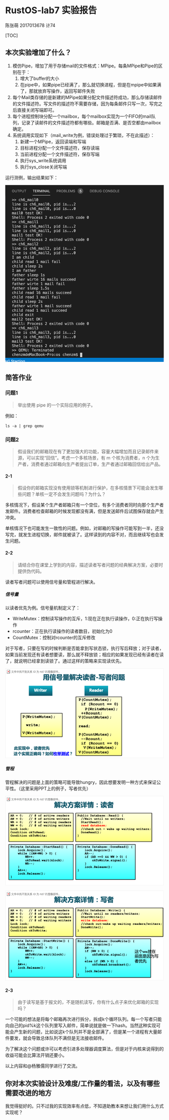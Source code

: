 # RustOS-lab7 实验报告

陈张萌 2017013678 计74

[TOC]

## 本次实验增加了什么？

1. 模仿Pipe，增加了用于存储mail的文件格式：MPipe。每条MPipe和Pipe的区别在于：
   1. 增大了buffer的大小
   2. 在pipe中，如果pipe已经满了，那么就切换进程，但是在mpipe中如果满了，那就放弃写操作，返回写邮件失败
2. 每个Mail类存储的是新建的MPipe如果分配文件描述符成功，那么存储读邮件的文件描述符。写文件的描述符不需要存储，因为每条邮件只写一次，写完之后直接关闭写端即可。
3. 每个进程控制块分配一个mailbox，每个mailbox实现为一个FIFO的mail队列，记录了读邮件的文件描述符都有哪些。邮箱是否满、是否空都由mailbox确定。
4. 系统调用实现如下（mail_write为例，错误处理过于繁琐，不在此描述）：
   1. 新建一个MPipe，返回读端和写端
   2. 目标进程分配一个文件描述符，保存读端
   3. 当前进程分配一个文件描述符，保存写端
   4. 执行sys_write系统调用
   5. 执行sys_close关闭写端

运行测例，输出结果如下：

![](./lab6/result.png)

## 简答作业

### 问题1

> 举出使用 pipe 的一个实际应用的例子。

例如：

```shell
ls -a | grep qemu
```

### 问题2

> 假设我们的邮箱现在有了更加强大的功能，容量大幅增加而且记录邮件来源，可以实现“回信”。考虑一个多核场景，有 m 个核为消费者，n 个为生产者，消费者通过邮箱向生产者提出订单，生产者通过邮箱回信给出产品。

#### 2-1

> 假设你的邮箱实现没有使用锁等机制进行保护，在多核情景下可能会发生哪些问题？单核一定不会发生问题吗？为什么？

多核情况下，假设某个生产者邮箱只有一个空位，有多个消费者同时向那个生产者发邮件。消费者检查邮箱的时候发现都没有满，但是发送邮件后试图保存就会产生冲突。

单核情况下也可能发生一致性的问题。例如，对邮箱的写操作可能写到一半，还没写完，就发生进程切换，邮件就被读了。这样读到的内容不对，而且继续写也会发生问题。

#### 2-2

>请结合你在课堂上学到的内容，描述读者写者问题的经典解决方案，必要时提供伪代码。

读者写者问题可以使用信号量和管程进行解决。

##### 信号量

以读者优先为例。信号量机制定义了：

- WriteMutex：控制读写操作的互斥，1:现在正在执行读操作，0:正在执行写操作
- rcounter：正在执行读操作的读者数目，初始化为0
- CountMutex：控制对rcounter的互斥修改

对于写者，只要在写的时候判断是否能拿到写状态锁，执行写后释放；对于读者，如果当前发现还有读者想要读，那么就不释放锁；相应的如果发现已经有读者在读了，就说明已经拿到读锁了。通过这样的策略来实现读优先。

![](./lab6/signal.png)

##### 管程

管程解决的问题是上面的策略可能导致hungry，因此想要发明一种方式来保证公平性。（这里采用PPT上的例子，写者优先）

![](./lab6/reader.png)

![](./lab6/writer.png)

#### 2-3

> 由于读写是基于报文的，不是随机读写，你有什么点子来优化邮箱的实现吗？

一个可能的想法是将每个邮箱再次进行拆分，拆成k个循环队列。每一个写者只能向自己的pid%k这个队列里写入邮件，简单说就是做一下hash。当然这种实现可能会产生新的问题，比如说这k个队列并不是全部满了，但是某一个进程有大量邮件要发，就会导致总体队列不满但是无法接收邮件。

为了解决这个问题或许可以考虑引进多处理器调度算法，但是对于内核来说得到的收益可能会比算法开销还要小。

以上内容和@杨雅儒同学进行了交流。

## 你对本次实验设计及难度/工作量的看法，以及有哪些需要改进的地方

我觉得挺好的。只不过我的实现效率有点低，不知道助教本来想让我们用什么方式实现呢？
